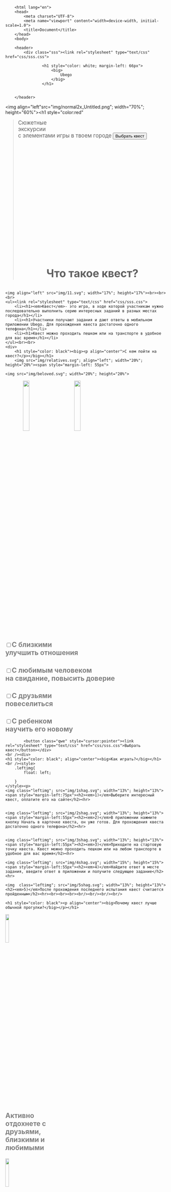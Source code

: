 <!DOCTYPE html>
		<html lang="en">
		<head>
			<meta charset="UTF-8">
			<meta name="viewport" content="width=device-width, initial-scale=1.0">
			<title>Document</title>
		</head>
		<body>
			
		<header>
			<div class="sss"><link rel="stylesheet" type="text/css" href="css/sss.css">
				
					<h1 style="color: white; margin-left: 66px">
						<big>
							Ubego
						</big>
					</h1>
			

		</header>

<img align="left"src="img/normal2x_Untitled.png"; width="70%"; height="60%"><h1 style="color:red"
><big>Сюжетные<br>экскурсии<br> с элементами игры в твоем городе</big></h1>
<button class="qwe" style="cursor:pointer"><link rel="stylesheet" type="text/css" href="css/sss.css">Выбрать квест</button><br><br><br><br><br><br><br><br><br><br><br><br><br><br><br><br><br><br><br><br><br><br>
	<h1><big><p align="center">Что такое квест?</p></big></h1></p>

	<img align="left" src="img/11.svg"; width="17%"; height="17%"><br><br><br>
	<ul><link rel="stylesheet" type="text/css" href="css/sss.css">
		<li><h1><em>Квест</em>- это игра, в ходе которой участникам нужно последовательно выполнить серию интересных заданий в разных местах города</h1></li>
		<li><h1>Участники получают задания и дают ответы в мобильном приложении Ubego. Для прохождения квеста достаточно одного телефона</h1></li>
		<li><h1>Квест можно проходить пешком или на транспорте в удобное для вас время</h1></li>
	</ul><br><br>
	<div>
		<h1 style="color: black"><big><p align="center">С кем пойти на квест?</p></big></h1>
		<img src="img/relatives.svg"; align="left"; width="20%"; height="20%"><span style="margin-left: 55px">
		
	<img src="img/beloved.svg"; width="20%"; height="20%">
<span style="margin-left: 55px">
	<img src="img/friends.svg"; width="20%"; height="20%"><span style="margin-left: 55px">
		<img src="img/child.svg"; width="20%"; height="20%"></span></span></span>

<h2 style="color: gray; align-content: right"><input type="checkbox" class="po" style="cursor:pointer"><link rel="stylesheet" type="text/css" href="css/sss.css"><label>С близкими<br> улучшить отношения</label></h2>

<h2 style="color: gray; align-content: right"><input type="checkbox" class="po" style="cursor:pointer"><link rel="stylesheet" type="text/css" href="css/sss.css"><label>С  любимым человеком <br>на свидание, повысить доверие</label></h2>

<h2 style="color: gray; align-content: left"><input type="checkbox" class="po" style="cursor:pointer;"><link rel="stylesheet" type="text/css" href="css/sss.css"><label>С друзьями<br> повеселиться</label></h2></label></label></h2>

<h2 style="color: gray; margin-right: 44px"><input type="checkbox" class="po" style="cursor:pointer; "><link rel="stylesheet" type="text/css" href="css/sss.css">С ребенком<br>научить его новому<label></label></h2></div>

			<button class="qwe" style="cursor:pointer"><link rel="stylesheet" type="text/css" href="css/sss.css">Выбрать квест</button></div>
	<br /><div>
	<h1 style="color: black"; align="center"><big>Как играть?</big></h1><br /><style>
		.leftimg{
			float: left;

		}
	</style><p>
	<img class="leftimg"; src="img/1shag.svg"; width="13%"; height="13%"><span style="margin-left:75px"><h2><em>1)</em>Выберите интересный квест, оплатите его на сайте</h2><hr>


	<img class="leftimg"; src="img/2shag.svg"; width="13%"; height="13%"><span style="margin-left:55px"><h2><em>2)</em>В приложении нажмите кнопку Начать в карточке квеста, он уже готов. Для прохождения квеста достаточно одного телефона</h2><hr>


	<img class="leftimg"; src="img/3shag.svg"; width="13%"; height="13%"><span style="margin-left:55px"><h2><em>3)</em>Приходите на стартовую точку квеста. Квест можно проходить пешком или на любом транспорте в удобное для вас время</h2><hr>

	<img class="leftimg"; src="img/4shag.svg"; width="15%"; height="15%"><span style="margin-left:55px"><h2><em>4)</em>Найдите ответ в месте задания, введите ответ в приложении и получите следующее задание</h2><hr>

	<img  class="leftimg"; src="img/5shag.svg"; width="13%"; height="13%"><h2><em>5)</em>После прохождения последнего испытания квест считается пройденным</h2><hr><br><br><br><br/><br/><br/><br/>
</p>
</div>

	<h1 style="color: black"><p align="center"><big>Почему квест лучше обычной прогулки?</big></p></h1>
<div>
	<img src="img/rest.svg"; height="15%"; width="15%"><span style="margin-left: 55px"><h2 style="color: gray"><p align="left">Активно<br> отдохнете с<br> друзьями,<br> близкими и<br> любимыми</p></h2></span>
</div>

<div>
	<img src="img/learn.svg"; height="15%"; width="15%"><span style="margin-left:55px"><h2 style="color: gray"><p align="margin-left:22px">Узнайте массу<br> интересных<br> фактов и легенд о<br> городе!</p></h2>
</div>

<div>
	<img src="img/pay-attention.svg"; height="15%"; width="15%"><span style="margin-left: 55px"><h2 style="color: gray"><p align="margin-left:22px">Пригласив близких людей<br>для прохождения<br> квеста, покажите,<br> что вы их цените!</p></h2>
</div>
<div>
	<img src="img/emotions.svg"; height="15%"; width="15%"><span style="margin-left: 55px"><h2 style="color: gray"><p align="margin-left:22px">Получите невероятные<br> эмоции от<br> прохождения<br> испытаний!</p></h2>
</div>

<div>
	<img src="img/prizes.svg"; height="15%"; width="15%"><span style="margin-left: 55px"><h2 style="color: gray"><p align="left">Получайте<br> реальные призы!</p></h2><br />
	<br><br><br><br><br>
</div>
<div class="id"><link rel="stylesheet" type="text/css" href="css/sss.css">
<img  class="leftimg"; src="img/reward.svg"; height="15%"; width="15%"><gr/>
	<h1 style="color: black"><p align="margin-left:125px"><big>Лучшее приложение для прохождения уличных<br><span style="margin-left: 234px">квестов</big></p></h1>
<h2><span style="margin-left:200px">По мнению Станислава Страхова, специалиста по мобильной<br><span style="margin-left: 400px"> разработке в Mail.Ru Group</h2> <br/>
<h1><p align="center">Скачать приложение</p></h1>
<style type="text/css">
	p.fig{
		text-align:left;
	}
</style>
	<span style="margin-left: 460px">

	<br><br><br><a href="https://apps.apple.com/ru/app/ubego-%D1%83%D0%BB%D0%B8%D1%87%D0%BD%D1%8B%D0%B5-%D0%BA%D0%B2%D0%B5%D1%81%D1%82%D1%8B-%D0%B8-%D0%BF%D1%80%D0%B8%D0%BA%D0%BB%D1%8E%D1%87%D0%B5%D0%BD%D0%B8%D1%8F/id1266888463"><img src="img/app_store.png"; width="13%"; height="13%"; class="imgpo"><span style="margin-left: 200px"></a>
	<a href="https://play.google.com/store/apps/details?id=ru.ubego"><img src="img/google-play.png"; height="13%"; width="13%"></a>
</div>
<br><br><br><br>
<h1 style="color: black"><big><p align="center">Отзывы</p></big></h1>
<div>
	<span style="margin-left: 500px"><span style="cursor: pointer">
<img src="img/a.jpeg"; class="er"; width="13%"; height="13%"><p align="margin-left=122px"><h2 style="color: black"><big><span style="margin-left: 490px">Жая Нурбаева</big></h2></div>
<br></span>
<h2 style="color: gray; text-align: left "><span style='cursor: pointer;'>Сходили с подругами на пеший квест<span style="color: orange"><<Развратный Петербург>></span>.Тема любопытная, узнали много интересных фактов: что в 19 веке в Петербург проституция была легальным занятием, чем знаменит Фонарный переулок, что находится сегодня в здании первого публичного дома и многое другое.Особенно впечатлили  сведения  о схеме мошенничества, в которой  участвовало несколько человек.В общем, квест нам понравился, рекомендуем!  </h2>


	<span style="margin-left: 500px"><span style="cursor: pointer">
<img src="img/23.jpg"; class="er"; width="13%"; height="13%"><p align="margin-left=122px"><h2 style="color: black"><big><span style="margin-left: 475px">Дмитрий Каплун</big></h2></div>
<br></span>
<h2 style="color: gray; text-align: left "><span style='cursor: pointer;'>На выходных  прошли с друзьями квест<span style="color: orange"><<Контрасты дореволюционного Петрограда>></span>.<br/>С рогодой нам повезло, поэтому  двухчасовая  прогулка  прошла великолепно.Гулять по Питеру всегда одно удовольствие, а тут еще и допольнительный интерес в виде  квеста.<br/>Сам квест представляет собой набор  несложных заданий в интересных локациях и большое количество удивительных  исторических деталей  быта Петербурга начала 20-го века.<br/>Но самое главное-это атмосфера.Мы действительно почуствовали себя простым рабочим в огромном перенаселенном мегаполисе и ощутили на себе те контрасты, о которых рассказывает описание квеста.</span></h2>


	<span style="margin-left: 500px"><span style="cursor: pointer"><img src="img/33a.jpg"; class="er"; width="13%"; height="13%"><p align="margin-left=122px"><h2 style="color: black"><big><span style="margin-left: 485px">Антон Якимов</span></big></h2>
<h2 style="color: gray; text-align: left "><span style='cursor: pointer;'>Очень классно!<br/><br/>Был с друзьями на квесте<span style="color: orange"><<5 эпох Костромы>>.</span>Было очень познавательно,олучилось такая увлекательная экскурсия по Костроме, развивающая наблюдатеьность к родной местности.Время пролетело незаметно, хотелось бы ещё и ещё.<br/><br/>Спасибо авторам и создателям!Так держать.</span><br/><br/>


<span style="margin-left: 500px"><span style="cursor: pointer">
<img src="img/lll.jpg"; class="er"; width="13%"; height="13%"><p align="margin-left=122px"><h3 style="color: black"><span style="margin-left: 475px">Наталья Линькова</span></h3></div>
	<h4 style="color: gray; text-align: left"><span style="cursor:pointer">Ходили на квест<span style="color: orange"><<Лаборатория В>></span>в г. Обнинске.Очень люблю познавать историю, тем более когда находишься именнно на том месте, где всё когда-то происходило.Очень захватывает!Мало пройти мимо, важно узнать интригующие моменты.Довольные,  счастливые и немного устаревшие вернулись домой с незабываемыми впечетленями.Очень приятный способ проведения досуга.</span><br/><br/>
<br></span>

<span style="margin-left: 500px"><span style="cursor:pointer">
	<img src="img/olga.jpg"; class="er"; width="13%"; height="13%"><p align="margin-left:122px"><h3 style="color: black"><span style="margin-left: 475px">Ольга  Кузьмина</span></h3>
		<h4 style="color: gray; text-align: left"><span style="cursor: pointer;">Квест <span style="color: orange"><<Газнейский гость>></span> проходит в Велоком Новгороде.Квест по интересной теме.Если проходить компанией, то веселей и не дорого.Но можно пройти и одному.Все задания в центре города, исторических  мест и старинной архитектуры.Очень легко представить себя ганзейским купцом,так как все </span></h4>

	<span style="margin-left: 500px"><span style="cursor:pointer">
		<img src="img/vanux.jpg"; class="er"; width="13%"; height="13%"><p align="margin-left:122px"><h3 style="color: black"><span style="margin-left: 475px">Ванюха Володин</span></h3>
			<h4 style="color: gray; text-align: left">Проходил с сокурсникам квест<span style="color: orange"><<Герценские места Владимира>>.</span>Очень интересно было посмотреть на места, по которым прогуливался один из философских умов России 19 века.Пешая прогулка по старой части Владимира подарит всем участникам незабываемые впечатления.Также Вы получите удовольствие и от выполнения интересных заданий.</h4></p></span></span></p></span></span></h4></p></span></span></h2></p></span></span></big></h2></p></span></span></span></h2></big></h2></p></span></span></div></span></a></span></span></span></h2></span></big></p></h1></div></span></div></span></div></span></div></span></div></span></span></span></span></span></div></header><br/><br>
			<hr style="color: red">
			<p>
			<img src="img/1.jpg"; width="325"; height="265"><img src="img/2.png"; width="325"; height="265"><img src="img/3.jpg"; width="325"; height="265"><img src="img/4.jpg"; width="325"; height="265">
			<img src="img/5.jpg"; width="325"; height="265"><img src="img/6.jpg"; width="325"; height="265"><img src="img/7.png"; width="325"; height="265"><img src="img/8.jpg"; width="325" height="265"></p>
<h1 style="color: dimgray; text-align: center"><big>Делись яркими эмоциями и фотографиями с квестов в<br/> соцсетях <span style="color: firebrick">#ubego</span> и получай бонусы</big></h1>
<div><button class="mnb" style="cursor:pointer; margin-left: 468px"><link rel="stylesheet" type="text/css" href="css/sss.css">Все квесты в нашем городе</button></div><br/><br/><br/><br/>
<div class="plm"><link rel="stylesheet" type="text/css" href="css/sss.css">
	<h3 style="color: orange"><span style="margin-left: 72px">Продукт<span style="margin-left: 244px">Организациям<span style="margin-left: 244px">Компания<span style="margin-left: 244px">Поддержка</span></h3>

	<h4 style="color: white"><span style="margin-left: 72px">Пройти квест<span style="margin-left:210px "> Квест по сетевым заведениям<span style="margin-left: 152px"> Блог<span style="margin-left: 292px"> 8 (958) 178-16-68 (мессенджеры)</h4>

	<h4 style="color: white"><span style="margin-left: 72px">Сделать  квест<span style="margin-left:210px ">Квест по торговому центру<span style="margin-left: 177px">Технологии<span style="margin-left:246px ">8 (812) 679-16-68</h4>

<h4 style="color: white"><span style="margin-left: 72px">Подарить квест<span style="margin-left:897px "> 8(800) 350-64-40</h4>

<h4 style="color: white"><span style="margin-left: 72px">Квест для детей<span style="margin-left:897px "> inquire@bego.ru</h4>

<h4 style="color: white"><span style="margin-left: 72px">Квест на свадьбу</h4>
<br><br>
<span style="margin-left: 72px"><a href="https://apps.apple.com/ru/app/ubego-%D1%83%D0%BB%D0%B8%D1%87%D0%BD%D1%8B%D0%B5-%D0%BA%D0%B2%D0%B5%D1%81%D1%82%D1%8B-%D0%B8-%D0%BF%D1%80%D0%B8%D0%BA%D0%BB%D1%8E%D1%87%D0%B5%D0%BD%D0%B8%D1%8F/id1266888463"><img src="img/app_store.png"; width="13%"; height="13%"; class="imgpo"><span style="margin-left:845px"><img src="img/vk.png"><span style="margin-left:8px"><img src="img/instagram.png"><span style="margin-left: 8px"><img src="img/facebook.png"><span style="margin-left: 8px"><img src="img/flamp.png"><span style="margin-left: 5px"><ing src="img/telegram.png"><span style="margin-left: 8px"><img src="img/ok.png">
</a><br><br>



	<span style="margin-left: 72px"><a href="https://play.google.com/store/apps/details?id=ru.ubego"><img src="img/google-play.png"; height="13%"; width="13%"><span style="margin-left: 845px"><img src="img/visa.png"; width="3%"; height="3%"><span style="margin-left:6px"><img src="img/mastercard.png"><span style="margin-left: 6px"><img src="img/maestro.png"><span style="margin-left: 6px"><img src="img/mir.png">

	</a>
	<hr style="color: orange; width: 90%">

	<h3 style="color: orange; margin-left:265px"><span style="margin-left: 12px">Выбирайте квесты, если:</h3>
		<h3 style="color: white; margin-left:265px"><span style="margin-left: 12px">Вы хотите активно и интересно отдохнуть вместе с друзьями</h3>

			<h3 style="color: white; margin-left:265px"><span style="margin-left: 12px">Вы хотите побывать в новых необычных местах</h3>

<h3 style="color: white; margin-left:265px"><span style="margin-left: 12px">Вам интересно узнать новые интересные факты о городе и персонажах</h3>

			<h1 style="color: white; text-align: left"><span  style="margin-left: 72px;  cursor: pointer"><big>UBEGO</big></h1>
</body>
</html>
